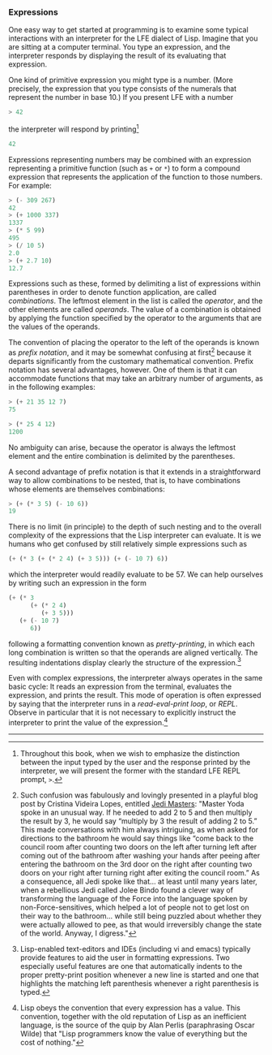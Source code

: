 ### Expressions

One easy way to get started at programming is to examine some typical interactions with an interpreter for the LFE dialect of Lisp. Imagine that you are sitting at a computer terminal. You type an expression, and the interpreter responds by displaying the result of its evaluating that expression.

One kind of primitive expression you might type is a number. (More precisely, the expression that you type consists of the numerals that represent the number in base 10.) If you present LFE with a number

```lisp
> 42
```

the interpreter will respond by printing[^1]

```lisp
42
```

Expressions representing numbers may be combined with an expression representing a primitive function (such as ``+`` or ``*``) to form a compound expression that represents the application of the function to those numbers. For example:

```lisp
> (- 309 267)
42
> (+ 1000 337)
1337
> (* 5 99)
495
> (/ 10 5)
2.0
> (+ 2.7 10)
12.7
```

Expressions such as these, formed by delimiting a list of expressions within parentheses in order to denote function application, are called *combinations*. The leftmost element in the list is called the *operator*, and the other elements are called *operands*. The value of a combination is obtained by applying the function specified by the operator to the arguments that are the values of the operands.

The convention of placing the operator to the left of the operands is known as *prefix notation*, and it may be somewhat confusing at first[^2] because it departs significantly from the customary mathematical convention. Prefix notation has several advantages, however. One of them is that it can accommodate functions that may take an arbitrary number of arguments, as in the following examples:

```lisp
> (+ 21 35 12 7)
75

> (* 25 4 12)
1200
```

No ambiguity can arise, because the operator is always the leftmost element and the entire combination is delimited by the parentheses.

A second advantage of prefix notation is that it extends in a straightforward way to allow combinations to be nested, that is, to have combinations whose elements are themselves combinations:

```lisp
> (+ (* 3 5) (- 10 6))
19
```

There is no limit (in principle) to the depth of such nesting and to the overall complexity of the expressions that the Lisp interpreter can evaluate. It is we humans who get confused by still relatively simple expressions such as

```lisp
(+ (* 3 (+ (* 2 4) (+ 3 5))) (+ (- 10 7) 6))
```

which the interpreter would readily evaluate to be 57. We can help ourselves by writing such an expression in the form

```lisp
(+ (* 3
      (+ (* 2 4)
         (+ 3 5)))
   (+ (- 10 7)
      6))
```

following a formatting convention known as *pretty-printing*, in which each long combination is written so that the operands are aligned vertically. The resulting indentations display clearly the structure of the expression.[^3]

Even with complex expressions, the interpreter always operates in the same basic cycle: It reads an expression from the terminal, evaluates the expression, and prints the result. This mode of operation is often expressed by saying that the interpreter runs in a *read-eval-print loop*, or *REPL*. Observe in particular that it is not necessary to explicitly instruct the interpreter to print the value of the expression.[^4]

----

[^1]: Throughout this book, when we wish to emphasize the distinction between the input typed by the user and the response printed by the interpreter, we will present the former with the standard LFE REPL prompt, ``>``. 

[^2]: Such confusion was fabulously and lovingly presented in a playful blog post by Cristina Videira Lopes, entitled [Jedi Masters](http://tagide.com/blog/2014/10/jedi-masters/): "Master Yoda spoke in an unusual way. If he needed to add 2 to 5 and then multiply the result by 3, he would say “multiply by 3 the result of adding 2 to 5.” This made conversations with him always intriguing, as when asked for directions to the bathroom he would say things like “come back to the council room after counting two doors on the left after turning left after coming out of the bathroom after washing your hands after peeing after entering the bathroom on the 3rd door on the right after counting two doors on your right after turning right after exiting the council room.” As a consequence, all Jedi spoke like that… at least until many years later, when a rebellious Jedi called Jolee Bindo found a clever way of transforming the language of the Force into the language spoken by non-Force-sensitives, which helped a lot of people not to get lost on their way to the bathroom… while still being puzzled about whether they were actually allowed to pee, as that would irreversibly change the state of the world. Anyway, I digress."

[^3]: Lisp-enabled text-editors and IDEs (including vi and emacs) typically provide features to aid the user in formatting expressions. Two especially useful features are one that automatically indents to the proper pretty-print position whenever a new line is started and one that highlights the matching left parenthesis whenever a right parenthesis is typed. 

[^4]: Lisp obeys the convention that every expression has a value. This convention, together with the old reputation of Lisp as an inefficient language, is the source of the quip by Alan Perlis (paraphrasing Oscar Wilde) that "Lisp programmers know the value of everything but the cost of nothing."









